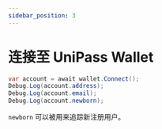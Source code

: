 ```yaml
---
sidebar_position: 3
---
```


# 连接至 UniPass Wallet

```csharp
var account = await wallet.Connect();
Debug.Log(account.address);
Debug.Log(account.email);
Debug.Log(account.newborn);
```
`newborn` 可以被用来追踪新注册用户。